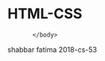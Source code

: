 # HTML-CSS
<!DOCTYPE html>
<html>
    <head>
             <title>
      </title>
             
  </head>
            <body>
    
           </body>
   </html>
shabbar fatima
2018-cs-53